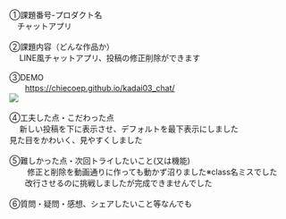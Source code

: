 ①課題番号-プロダクト名<br>
　チャットアプリ<br>
<br>
②課題内容（どんな作品か）<br>
　 LINE風チャットアプリ、投稿の修正削除ができます<br>
<br>
③DEMO<br>
　　https://chiecoep.github.io/kadai03_chat/<br>
    <img src="img/demo.jpg"><br>
<br>
④工夫した点・こだわった点<br>
　  新しい投稿を下に表示させ、デフォルトを最下表示にしました<br>
    見た目をかわいく、見やすくしました<br>
<br>
⑤難しかった点・次回トライしたいこと(又は機能)<br>
　 　修正と削除を動画通りに作っても動かず沼りました※class名ミスでした<br>
　　改行させるのに挑戦しましたが完成できませんでした<br>
<br>
⑥質問・疑問・感想、シェアしたいこと等なんでも<br>
